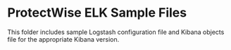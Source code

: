 # ProtectWise ELK Sample Files

This folder includes sample Logstash configuration file and Kibana objects file for the appropriate Kibana version.
